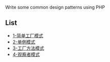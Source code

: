 Write some common design patterns using PHP

## List

- [1-简单工厂模式](./Creational/SimpleFactory/SimpleFactory.php)
- [2-单例模式](./Creational/Singleton/Singleton.php)
- [3-工厂方法模式](./Creational/FactoryMethod/FactoryMethod.php)
- [4-观察者模式](./Behavioral/Observer/Observer.php)
